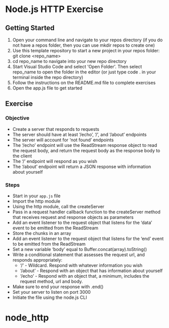 # Node.js HTTP Exercise

## Getting Started

1. Open your command line and navigate to your repos directory (if you do not have a repos folder, then you can use mkdir repos to create one)
2. Use this template repository to start a new project in your repos folder: git clone <repo_name>
3. cd repo_name to navigate into your new repo directory
4. Start Visual Studio Code and select 'Open Folder'. Then select repo_name to open the folder in the editor (or just type code . in your terminal inside the repo directory)
5. Follow the instructions on the README.md file to complete exercises
6. Open the app.js file to get started

## Exercise

### Objective

- Create a server that responds to requests
- The server should have at least ‘/echo’, ‘/’, and ‘/about’ endpoints
- The server will account for ‘not found’ endpoints
- The ‘/echo’ endpoint will use the ReadStream response object to read the request body, and return the request body as the response body to the client
- The ‘/’ endpoint will respond as you wish
- The ‘/about’ endpoint will return a JSON response with information about yourself

### Steps

- Start in your `app.js` file
- Import the http module
- Using the http module, call the createServer
- Pass in a request handler callback function to the createServer method that receives request and response objects as parameters
- Add an event listener to the request object that listens for the ‘data’ event to be emitted from the ReadStream
- Store the chunks in an array
- Add an event listener to the request object that listens for the ‘end’ event to be emitted from the ReadStream
- Set a new variable ‘body’ equal to Buffer.concat(array).toString()
- Write a conditional statement that assesses the request url, and responds appropriately:
  - ‘/’ - Wildcard. Respond with whatever information you wish
  - ‘/about’ - Respond with an object that has information about yourself
  - ‘/echo’ - Respond with an object that, a minimum, includes the request method, url and body.
- Make sure to end your response with .end()
- Set your server to listen on port 3000
- Initiate the file using the node.js CLI
# node_http
